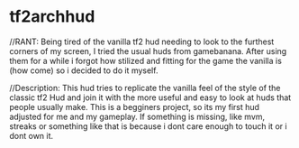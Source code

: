 # tf2archhud

//RANT:
Being tired of the vanilla tf2 hud needing to
look to the furthest corners of my screen, I 
tried the usual huds from gamebanana. After 
using them for a while i forgot how stilized
and fitting for the game the vanilla is (how 
come) so i decided to do it myself.

//Description:
This hud tries to replicate the vanilla feel
of the style of the classic tf2 Hud and join
it with the more useful and easy to look at
huds that people usually make.
This is a begginers project, so its my first
hud adjusted for me and my gameplay. If 
something is missing, like mvm, streaks or 
something like that is because i dont care 
enough to touch it or i dont own it.
